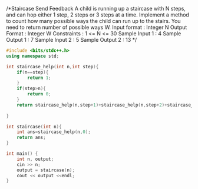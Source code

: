 /*Staircase
Send Feedback
A child is running up a staircase with N steps, and can hop either 1 step, 2 steps or 3 steps at a time. Implement a method to count how many possible ways the child can run up to the stairs. You need to return number of possible ways W.
Input format :
Integer N
Output Format :
Integer W
Constraints :
1 <= N <= 30
Sample Input 1 :
4
Sample Output 1 :
7
Sample Input 2 :
5
Sample Output 2 :
13
*/

```cpp
#include <bits/stdc++.h>
using namespace std;

int staircase_help(int n,int step){
    if(n==step){
        return 1;
    }
    if(step>n){
        return 0;
    }
    return staircase_help(n,step+1)+staircase_help(n,step+2)+staircase_help(n,step+3);
    
}

int staircase(int n){
    int ans=staircase_help(n,0);
    return ans;
}

int main() {
    int n, output;
    cin >> n;
    output = staircase(n);
    cout << output <<endl;
}
```
